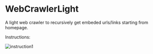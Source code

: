 # WebCrawlerLight
A light web crawler to recursively get embeded urls/links starting from homepage.

Instructions:

![instruction1](https://user-images.githubusercontent.com/37783210/37881698-62704ffa-30b9-11e8-886c-b3ac2716ddd2.png)

